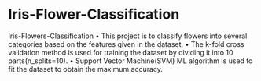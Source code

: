 # Iris-Flower-Classification
 Iris-Flowers-Classification  • This project is to classify flowers into several categories based on the features given in  the dataset.  • The k-fold cross validation method is used for training the dataset by dividing it into 10  parts(n_splits=10). • Support Vector Machine(SVM) ML algorithm is used to fit the dataset to obtain the  maximum accuracy.
